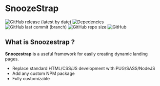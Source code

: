# SnoozeStrap

![GitHub release (latest by date)](https://img.shields.io/github/v/release/snoozedev/snoozestrap?color=brightgreen)
![Depedencies](https://img.shields.io/david/snoozedev/snoozestrap)
![GitHub last commit (branch)](https://img.shields.io/github/last-commit/snoozedev/snoozestrap/master?color=informational)
![GitHub repo size](https://img.shields.io/github/repo-size/snoozedev/snoozestrap)
![GitHub](https://img.shields.io/github/license/snoozedev/snoozestrap)

## What is Snoozestrap ?

**Snoozestrap** is a useful framework for easily creating dynamic landing pages.
- Replace standard HTML/CSS/JS development with PUG/SASS/NodeJS
- Add any custom NPM package
- Fully customizable
